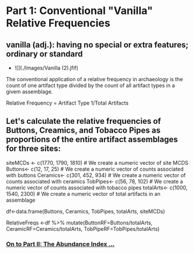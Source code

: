 # Part 1: Conventional "Vanilla" Relative Frequencies
 ## vanilla (adj.): having no special or extra features; ordinary or standard
 - ![](./Images/Vanilla (2).jfif)  

The conventional application of a relative frequency in archaeology is the count of one artifact type divided by the count of all artifact types in a givem assemblage.

Relative Frequency = Artifact Type 1/Total Artifacts

## Let's calculate the relative frequencies of Buttons, Creamics, and Tobacco Pipes as proportions of the entire artifact assemblages for three sites:

siteMCDs <- c(1770, 1790, 1810) # We create a numeric vector of site MCDS
Buttons<- c(12, 17, 25) # We create a numeric vector of counts associated with buttons
Ceramics<- c(301, 452, 934) # We create a numeric vector of counts associated with ceramics
TobPipes<- c(56, 78, 102) # We create a numeric vector of counts associated with tobacco pipes
totalArts<- c(1000, 1540, 2300) # We create a numeric vector of total artifacts in an assemblage

df<-data.frame(Buttons, Ceramics, TobPipes, totalArts, siteMCDs)
  
RelativeFreqs <-df %>% mutate(ButtonRF=Buttons/totalArts,
                              CeramicRF=Ceramics/totalArts,
                              TobPipeRF=TobPipes/totalArts)


### [On to Part II: The Abundance Index ...](https://github.com/DAACS-Research-Consortium/DAACS-Open-Academy/blob/main/FSS2021/Workshop6/Part_II.md)

